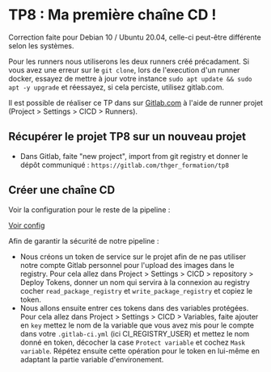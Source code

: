 # TP8 : Ma première chaîne CD !

Correction faite pour Debian 10 / Ubuntu 20.04, celle-ci peut-être différente selon les systèmes.

Pour les runners nous utiliserons les deux runners créé précadament. Si vous avez une erreur sur le `git clone`, lors de l'execution d'un runner docker, essayez de mettre à jour votre instance `sudo apt update && sudo apt -y upgrade` et réessayez, si cela perciste, utilisez gitlab.com.

Il est possible de réaliser ce TP dans sur [Gitlab.com](https://gitlab.com) à l'aide de runner projet (Project > Settings > CICD > Runners).

## Récupérer le projet TP8 sur un nouveau projet

* Dans Gitlab, faite "new project", import from git registry et donner le dépôt communiqué : `https://gitlab.com/thger_formation/tp8`

## Créer une chaîne CD

Voir la configuration pour le reste de la pipeline :

[Voir config](./.gitlab-ci.yml)

Afin de garantir la sécurité de notre pipeline :

* Nous créons un token de service sur le projet afin de ne pas utiliser notre compte Gitlab personnel pour l'upload des images dans le registry. Pour cela allez dans Project > Settings > CICD > repository > Deploy Tokens, donner un nom qui servira à la connexion au registry cocher `read_package_registry` et `write_package_registry` et copiez le token.
* Nous allons ensuite entrer ces tokens dans des variables protégées. Pour cela allez dans Project > Settings > CICD > Variables, faite ajouter en `key` mettez le nom de la variable que vous avez mis pour le compte dans votre `.gitlab-ci.yml` (ici CI_REGISTRY_USER) et mettez le nom donné en token, décocher la case `Protect variable` et cochez `Mask variable`. Répétez ensuite cette opération pour le token en lui-même en adaptant la partie variable d'environement.
